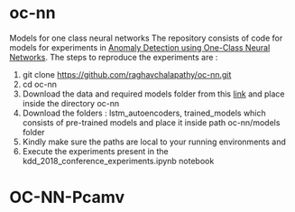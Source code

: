 # oc-nn
Models for one class neural networks
The repository consists of code for models for experiments in [Anomaly Detection using One-Class Neural Networks](https://arxiv.org/abs/1802.06360).
The steps to reproduce the experiments are :
1) git clone https://github.com/raghavchalapathy/oc-nn.git
2) cd oc-nn
3) Download the data and required models folder from this [link](https://drive.google.com/open?id=1bsW48TGwFwAnRhBtY7Uncq7sKsdMvqIv) and place inside the directory oc-nn
4) Download the folders : lstm_autoencoders, trained_models which consists of pre-trained models and place it inside path 
   oc-nn/models folder
5) Kindly make sure the paths are local to your running environments and 
6) Execute the experiments present in the kdd_2018_conference_experiments.ipynb notebook
 
# OC-NN-Pcamv
